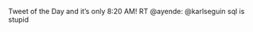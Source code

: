 <!--
id: 369167859
link: http://kevinisom.info/post/369167859/tweet-of-the-day-and-its-only-8-20-am-rt
slug: tweet-of-the-day-and-its-only-8-20-am-rt
date: Thu Feb 04 2010 08:52:26 GMT+1300 (NZDT)
raw: {"blog_name":"kevinisom","id":369167859,"post_url":"http://kevinisom.info/post/369167859/tweet-of-the-day-and-its-only-8-20-am-rt","slug":"tweet-of-the-day-and-its-only-8-20-am-rt","type":"text","date":"2010-02-03 19:52:26 GMT","timestamp":1265226746,"state":"published","format":"html","reblog_key":"dKZNTrSz","tags":[],"short_url":"http://tmblr.co/Zw68YyM0Gtp","highlighted":[],"feed_item":"http://twitter.com/kev_nz/statuses/8599724792","from_feed_id":"650289","note_count":0,"title":null,"body":"<p>Tweet of the Day and it&#8217;s only 8:20 AM! RT @ayende: @karlseguin sql is stupid</p>"}
publish: 2010-02-04
tags: 
title: null
-->


Tweet of the Day and it’s only 8:20 AM! RT @ayende: @karlseguin sql is
stupid


